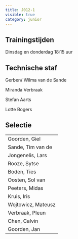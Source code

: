 ```yaml
---
title: J012-1
visible: true
category: junior
---
```

## Trainingstijden

Dinsdag en donderdag 18:15 uur

## Technische staf

Gerben/ Wilma van de Sande

Miranda Verbraak

Stefan Aarts

Lotte Bogers

## Selectie

<!--StartFragment-->

|                                   |
| --------------------------------- |
| <!--StartFragment-->Goorden, Giel |
| Sande, Tim van de                 |
| Jongenelis, Lars                  |
| Rooze, Sytse                      |
| Boden, Ties                       |
| Oosten, Sol van                   |
| Peeters, Midas                    |
| Kruis, Iris                       |
| Wojtowicz, Mateusz                |
| Verbraak, Pleun                   |
| Chen, Calvin                      |
| Goorden, Jan<!--EndFragment-->    |

<!--EndFragment-->